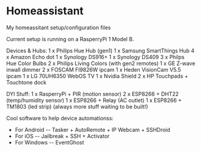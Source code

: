 # Homeassistant
My homeassitant setup/configuration files

Current setup is running on a RasperryPi 1 Model B.

Devices & Hubs:
1 x Philips Hue Hub (gen1)
1 x Samsung SmartThings Hub
4 x Amazon Echo dot
1 x Synology DS916+
1 x Synology DS409
3 x Philps Hue Color Bulbs
2 x Philips Living Colors (with gen2 remotes)
1 x GE Z-wave inwall dimmer
2 x FOSCAM FI9826W ipcam
1 x Heden VisionCam V5.5 ipcam
1 x LG 70UH6350 WebOS TV
1 x Nvidia Shield
2 x HP Touchpads + Touchtone dock 

DYI Stuff:
1 x RasperryPi + PIR (motion sensor)
2 x ESP8266 + DHT22 (temp/humidity sensor)
1 x ESP8266 + Relay (AC outlet)
1 x ESP8266 + TM1803 (led strip)
(always more stuff waiting to be built!)

Cool software to help device automationss:
- For Android
-- Tasker + AutoRemote + IP Webcam + SSHDroid
- For iOS
-- Jailbreak + SSH + Activator
- For Windows
-- EventGhost
